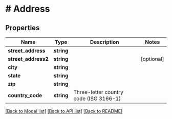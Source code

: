 # # Address

## Properties

Name | Type | Description | Notes
------------ | ------------- | ------------- | -------------
**street_address** | **string** |  | 
**street_address2** | **string** |  | [optional] 
**city** | **string** |  | 
**state** | **string** |  | 
**zip** | **string** |  | 
**country_code** | **string** | Three-letter country code (ISO 3166-1) | 

[[Back to Model list]](../../README.md#documentation-for-models) [[Back to API list]](../../README.md#documentation-for-api-endpoints) [[Back to README]](../../README.md)


